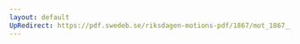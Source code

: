 ```yaml
---
layout: default
UpRedirect: https://pdf.swedeb.se/riksdagen-motions-pdf/1867/mot_1867__fk__00057.pdf
---
```

